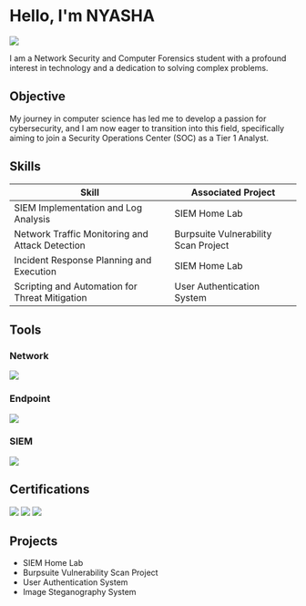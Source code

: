 # Hello, I'm NYASHA
<a href="https://linkedin.com/in/nyasha-chakanetsa"><img src="https://img.shields.io/badge/-LinkedIn-0072b1?&style=for-the-badge&logo=linkedin&logoColor=white" /></a>

I am a Network Security and Computer Forensics student with a profound interest in technology and a dedication to solving complex problems.

## Objective

My journey in computer science has led me to develop a passion for cybersecurity, and I am now eager to transition into this field, specifically aiming to join a Security Operations Center (SOC) as a Tier 1 Analyst.

## Skills

| Skill                                         | Associated Project         |
|-----------------------------------------------|----------------------------|
| SIEM Implementation and Log Analysis          | SIEM Home Lab|
| Network Traffic Monitoring and Attack Detection |Burpsuite Vulnerability Scan Project|
| Incident Response Planning and Execution      | SIEM Home Lab|
| Scripting and Automation for Threat Mitigation | User Authentication System|

## Tools

### Network
<div>
    <img src="https://img.shields.io/badge/-Wireshark-1679A7?&style=for-the-badge&logo=Wireshark&logoColor=white" />
</div>

### Endpoint
<div>
    <img src="https://img.shields.io/badge/-Microsoft_Defender_for_Endpoint-00A4EF?&style=for-the-badge&logo=Microsoft&logoColor=white" />
  
</div>

### SIEM
<div>
    <img src="https://img.shields.io/badge/-Elastic-005571?&style=for-the-badge&logo=Elastic&logoColor=white" />
</div>

## Certifications
<div>
<img src="https://img.shields.io/badge/-Customer%20Service-00BFFF?&style=for-the-badge&logo=CompTIA&logoColor=white" />
<img src="https://img.shields.io/badge/-ISO%2020000%20-%2300bfff?&style=for-the-badge" />
<img src="https://img.shields.io/badge/-A%2B-4D4D4D?&style=for-the-badge&logo=CompTIA&logoColor=white" />
</div>

## Projects
- SIEM Home Lab
- Burpsuite Vulnerability Scan Project
- User Authentication System
- Image Steganography System

